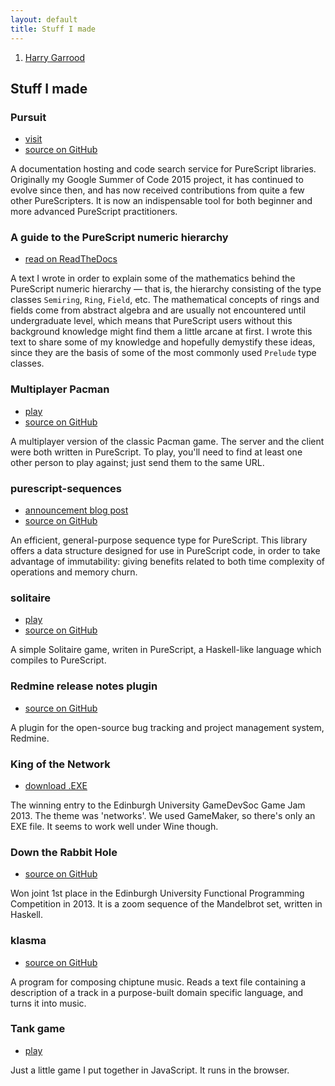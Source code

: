 ```yaml
---
layout: default
title: Stuff I made
---
```


<nav>
  <ol>
    <li><a href="/">Harry Garrood</a></li>
  </ol>
</nav>

## Stuff I made

### Pursuit

* [visit](https://pursuit.purescript.org/)
* [source on GitHub](https://github.com/purescript/pursuit)

A documentation hosting and code search service for PureScript libraries.
Originally my Google Summer of Code 2015 project, it has continued to evolve
since then, and has now received contributions from quite a few other
PureScripters. It is now an indispensable tool for both beginner and more
advanced PureScript practitioners.

### A guide to the PureScript numeric hierarchy

* [read on ReadTheDocs](https://a-guide-to-the-purescript-numeric-hierarchy.readthedocs.io/en/latest/)

A text I wrote in order to explain some of the mathematics behind the
PureScript numeric hierarchy &mdash; that is, the hierarchy consisting of the
type classes `Semiring`, `Ring`, `Field`, etc. The mathematical concepts of
rings and fields come from abstract algebra and are usually not encountered
until undergraduate level, which means that PureScript users without this
background knowledge might find them a little arcane at first. I wrote this
text to share some of my knowledge and hopefully demystify these ideas, since
they are the basis of some of the most commonly used `Prelude` type classes.

### Multiplayer Pacman

* [play](https://mpac.herokuapp.com/)
* [source on GitHub](https://github.com/hdgarrood/multipac)

A multiplayer version of the classic Pacman game. The server and the client
were both written in PureScript. To play, you'll need to find at least one
other person to play against; just send them to the same URL.

### purescript-sequences

* [announcement blog post](/blog/announcing-purescript-sequences)
* [source on GitHub](https://github.com/hdgarrood/purescript-sequences)

An efficient, general-purpose sequence type for PureScript. This library offers
a data structure designed for use in PureScript code, in order to take
advantage of immutability: giving benefits related to both time complexity of
operations and memory churn.

### solitaire

* [play](./solitaire/)
* [source on GitHub](https://github.com/hdgarrood/solitaire)

A simple Solitaire game, writen in PureScript, a Haskell-like language which
compiles to PureScript.

### Redmine release notes plugin

* [source on GitHub](https://github.com/hdgarrood/redmine_release_notes)

A plugin for the open-source bug tracking and project management system,
Redmine.

### King of the Network

* [download .EXE](https://docs.google.com/file/d/0B2TmqHg3DPXLblUtbUh4bmE4cVk/edit)

The winning entry to the Edinburgh University GameDevSoc Game Jam 2013. The
theme was 'networks'. We used GameMaker, so there's only an EXE file. It seems
to work well under Wine though.

### Down the Rabbit Hole

* [source on GitHub](https://github.com/hdgarrood/inf1-fp-competition)

Won joint 1st place in the Edinburgh University Functional Programming
Competition in 2013. It is a zoom sequence of the Mandelbrot set, written
in Haskell.

### klasma

* [source on GitHub](https://github.com/hdgarrood/klasma)

A program for composing chiptune music. Reads a text file containing a
description of a track in a purpose-built domain specific language, and turns
it into music.

### Tank game

* [play](./tank-game)

Just a little game I put together in JavaScript. It runs in the browser.
